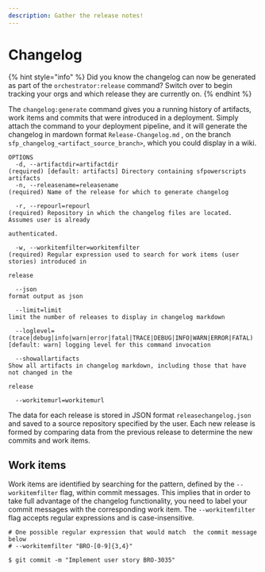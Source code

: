 ```yaml
---
description: Gather the release notes!
---
```


# Changelog

{% hint style="info" %}
Did you know the changelog can now be generated as part of the `orchestrator:release` command? Switch over to begin tracking your orgs and which release they are currently on.
{% endhint %}

The `changelog:generate` command gives you a running history of artifacts, work items and commits that were introduced in a deployment. Simply attach the command to your deployment pipeline, and it will generate the changelog in mardown format `Release-Changelog.md` , on the branch `sfp_changelog_<artifact_source_branch>`, which you could display in a wiki.

```text
OPTIONS
  -d, --artifactdir=artifactdir                                                     (required) [default: artifacts] Directory containing sfpowerscripts artifacts
  -n, --releasename=releasename                                                     (required) Name of the release for which to generate changelog

  -r, --repourl=repourl                                                             (required) Repository in which the changelog files are located. Assumes user is already 
                                                                                    authenticated.

  -w, --workitemfilter=workitemfilter                                               (required) Regular expression used to search for work items (user stories) introduced in 
                                                                                    release

  --json                                                                            format output as json

  --limit=limit                                                                     limit the number of releases to display in changelog markdown

  --loglevel=(trace|debug|info|warn|error|fatal|TRACE|DEBUG|INFO|WARN|ERROR|FATAL)  [default: warn] logging level for this command invocation

  --showallartifacts                                                                Show all artifacts in changelog markdown, including those that have not changed in the 
                                                                                    release

  --workitemurl=workitemurl
```

The data for each release is stored in JSON format `releasechangelog.json` and saved to a source repository specified by the user. Each new release is formed by comparing data from the previous release to determine the new commits and work items.

## Work items

Work items are identified by searching for the pattern, defined by the `--workitemfilter` flag, within commit messages. This implies that in order to take full advantage of the changelog functionality, you need to label your commit messages with the corresponding work item. The `--workitemfilter` flag accepts regular expressions and is case-insensitive.

```text
# One possible regular expression that would match  the commit message below 
# --workitemfilter "BRO-[0-9]{3,4}"

$ git commit -m "Implement user story BRO-3035"
```


